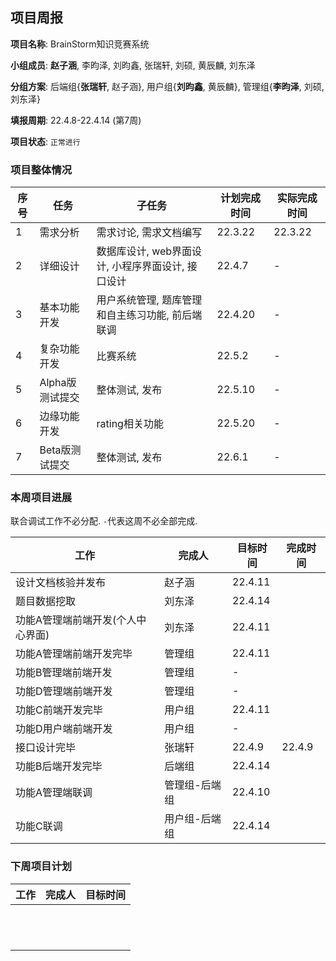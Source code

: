 ## 项目周报

**项目名称**: BrainStorm知识竞赛系统

**小组成员**: **赵子涵**, 李昀泽, 刘昀鑫, 张瑞轩, 刘硕, 黄辰麟, 刘东泽

**分组方案**: 后端组{**张瑞轩**, 赵子涵}, 用户组{**刘昀鑫**, 黄辰麟}, 管理组{**李昀泽**, 刘硕, 刘东泽}

**填报周期**: 22.4.8-22.4.14 (第7周)

**项目状态**: `正常进行`

### 项目整体情况

| 序号 | 任务            | 子任务                                            | 计划完成时间 | 实际完成时间 |
| ---- | --------------- | ------------------------------------------------- | ------------ | ------------ |
| 1    | 需求分析        | 需求讨论, 需求文档编写                            | 22.3.22      | 22.3.22      |
| 2    | 详细设计        | 数据库设计, web界面设计, 小程序界面设计, 接口设计 | 22.4.7       | -            |
| 3    | 基本功能开发    | 用户系统管理, 题库管理和自主练习功能, 前后端联调  | 22.4.20      | -            |
| 4    | 复杂功能开发    | 比赛系统                                          | 22.5.2       | -            |
| 5    | Alpha版测试提交 | 整体测试, 发布                                    | 22.5.10      | -            |
| 6    | 边缘功能开发    | rating相关功能                                    | 22.5.20      | -            |
| 7    | Beta版测试提交  | 整体测试, 发布                                    | 22.6.1       | -            |

### 本周项目进展

联合调试工作不必分配. `-`代表这周不必全部完成.

| 工作                                  | 完成人        | 目标时间 | 完成时间 |
| ------------------------------------- | ------------- | -------- | -------- |
| 设计文档核验并发布                | 赵子涵        | 22.4.11  |          |
| 题目数据挖取                      | 刘东泽        | 22.4.14  |          |
| 功能A管理端前端开发(个人中心界面) | 刘东泽        | 22.4.11 |          |
| 功能A管理端前端开发完毕           | 管理组        | 22.4.11 |          |
| 功能B管理端前端开发               | 管理组        | -        |          |
| 功能D管理端前端开发               | 管理组        | -        |          |
| 功能C前端开发完毕                 | 用户组        | 22.4.11  |          |
| 功能D用户端前端开发               | 用户组        | -        |          |
| 接口设计完毕                      | 张瑞轩     | 22.4.9   | 22.4.9 |
| 功能B后端开发完毕                 | 后端组        | 22.4.14  |          |
| 功能A管理端联调                   | 管理组-后端组 | 22.4.10  |          |
| 功能C联调                         | 用户组-后端组 | 22.4.14  |          |


### 下周项目计划

| 工作 | 完成人 | 目标时间 |
| ---- | ------ | -------- |
|      |        |          |
|      |        |          |
|      |        |          |
|      |        |          |
|      |        |          |
|      |        |          |
|      |        |          |
|      |        |          |
|      |        |          |
|      |        |          |
|      |        |          |
|      |        |          |

